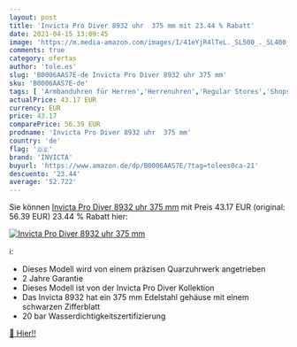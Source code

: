 ```yaml
---
layout: post
title: 'Invicta Pro Diver 8932 uhr  375 mm mit 23.44 % Rabatt'
date: 2021-04-15 13:09:45
image: 'https://m.media-amazon.com/images/I/41eYjR4lTeL._SL500_._SL400_.jpg'
comments: true
category: ofertas
author: 'tole.es'
slug: 'B0006AAS7E-de Invicta Pro Diver 8932 uhr 375 mm'
sku: 'B0006AAS7E-de'
tags: [ 'Armbanduhren für Herren','Herrenuhren','Regular Stores','Shops','Uhren','invicta', ]
actualPrice: 43.17 EUR
currency: EUR
price: 43.17
comparePrice: 56.39 EUR
prodname: 'Invicta Pro Diver 8932 uhr  375 mm'
country: 'de'
flag: '🇩🇪'
brand: 'INVICTA'
buyurl: 'https://www.amazon.de/dp/B0006AAS7E/?tag=tolees0ca-21'
descuento: '23.44'
average: '52.722'
---
```


Sie können [Invicta Pro Diver 8932 uhr  375 mm](https://www.amazon.de/dp/B0006AAS7E/?tag=tolees0ca-21) mit Preis 43.17 EUR (original: 56.39 EUR) 23.44 % Rabatt hier:

[![Invicta Pro Diver 8932 uhr  375 mm](https://m.media-amazon.com/images/I/41eYjR4lTeL._SL500_._SL400_.jpg)](https://www.amazon.de/dp/B0006AAS7E/?tag=tolees0ca-21)

ℹ️:

- Dieses Modell wird von einem präzisen Quarzuhrwerk angetrieben
- 2 Jahre Garantie
- Dieses Modell ist von der Invicta Pro Diver Kollektion
- Das Invicta 8932 hat ein 375 mm Edelstahl gehäuse mit einem schwarzen Zifferblatt
- 20 bar Wasserdichtigkeitszertifizierung

[🛒 Hier!!](https://www.amazon.de/dp/B0006AAS7E/?tag=tolees0ca-21)
